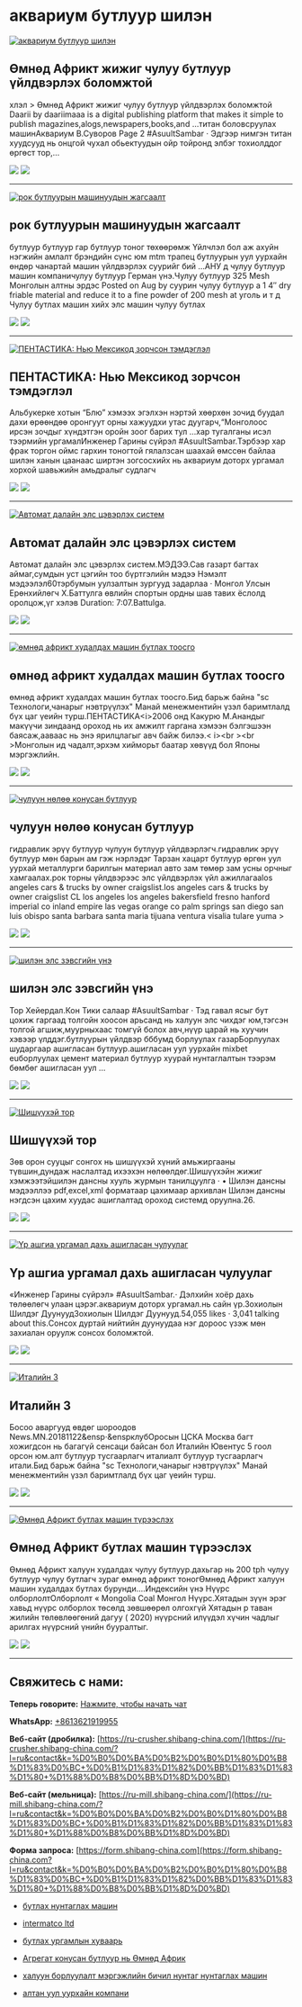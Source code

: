 # аквариум бутлуур шилэн

<a href="https://swt.shibang-china.com/?l=ru&img&k=%D0%B0%D0%BA%D0%B2%D0%B0%D1%80%D0%B8%D1%83%D0%BC+%D0%B1%D1%83%D1%82%D0%BB%D1%83%D1%83%D1%80+%D1%88%D0%B8%D0%BB%D1%8D%D0%BD" target="_blank">![аквариум бутлуур шилэн](http://static.shibang-china.com/all-800x300/309.jpg)</a>

## Өмнөд Африкт жижиг чулуу бутлуур үйлдвэрлэх боломжтой
хлэл &gt; Өмнөд Африкт жижиг чулуу бутлуур үйлдвэрлэх боломжтой Daarii by daariimaaa is a digital publishing platform that makes it simple to publish magazines,alogs,newspapers,books,and …титан боловсруулах машинАквариум В.Суворов Page 2 #AsuultSambar &#183; Эдгээр нимгэн титан хуудсууд нь онцгой чухал обьектуудын ойр тойронд элбэг тохиолддог өргөст тор,…


<a href="https://whatsapp.shibangsoft.com/WhatsApp.php" target="_blank" title="WhatsApp">![](http://static.shibang-china.com/icon/whatsapp.png)</a> <a href="https://swt.shibang-china.com/?l=ru&icon&k=%D0%B0%D0%BA%D0%B2%D0%B0%D1%80%D0%B8%D1%83%D0%BC+%D0%B1%D1%83%D1%82%D0%BB%D1%83%D1%83%D1%80+%D1%88%D0%B8%D0%BB%D1%8D%D0%BD" target="_blank">![](http://static.shibang-china.com/icon/chat-ru.png)</a>

---

<a href="https://swt.shibang-china.com/?l=ru&img&k=%D0%B0%D0%BA%D0%B2%D0%B0%D1%80%D0%B8%D1%83%D0%BC+%D0%B1%D1%83%D1%82%D0%BB%D1%83%D1%83%D1%80+%D1%88%D0%B8%D0%BB%D1%8D%D0%BD" target="_blank">![рок бутлуурын машинуудын жагсаалт](http://static.shibang-china.com/all-800x300/11.jpg)</a>

## рок бутлуурын машинуудын жагсаалт
бутлуур бутлуур гар бутлуур тоног төхөөрөмж Үйлчлэл бол аж ахуйн нэгжийн амлалт брэндийн сүнс юм mtm трапец бутлуурын уул уурхайн өндөр чанартай машин үйлдвэрлэх суурийг бий …АНУ д чулуу бутлуур машин компаничулуу бутлуур Герман үнэ.Чулуу бутлуур 325 Mesh Монголын алтны эрдэс Posted on Aug by суурин чулуу бутлуур a 1 4″ dry friable material and reduce it to a fine powder of 200 mesh at уголь и т д Чулуу бутлах машин хийх элс машин чулуу бутлах


<a href="https://whatsapp.shibangsoft.com/WhatsApp.php" target="_blank" title="WhatsApp">![](http://static.shibang-china.com/icon/whatsapp.png)</a> <a href="https://swt.shibang-china.com/?l=ru&icon&k=%D0%B0%D0%BA%D0%B2%D0%B0%D1%80%D0%B8%D1%83%D0%BC+%D0%B1%D1%83%D1%82%D0%BB%D1%83%D1%83%D1%80+%D1%88%D0%B8%D0%BB%D1%8D%D0%BD" target="_blank">![](http://static.shibang-china.com/icon/chat-ru.png)</a>

---

<a href="https://swt.shibang-china.com/?l=ru&img&k=%D0%B0%D0%BA%D0%B2%D0%B0%D1%80%D0%B8%D1%83%D0%BC+%D0%B1%D1%83%D1%82%D0%BB%D1%83%D1%83%D1%80+%D1%88%D0%B8%D0%BB%D1%8D%D0%BD" target="_blank">![ПЕНТАСТИКА: Нью Мексикод зорчсон тэмдэглэл](http://static.shibang-china.com/all-800x300/464.jpg)</a>

## ПЕНТАСТИКА: Нью Мексикод зорчсон тэмдэглэл
Альбукерке хотын “Блю” хэмээх эгэлхэн нэртэй хөөрхөн зочид буудал дахи өрөөндөө оронгуут орны хажуудхи утас дуугарч,“Монголоос ирсэн зочдыг хүндэтгэн оройн зоог барих тул …хар тугалганы исэл тээрмийн ургамалИнженер Гарины сүйрэл #AsuultSambar.Тэрбээр хар фрак торгон оймс гархин тоногтой гялалзсан шаахай өмссөн байлаа шилэн ханын цаанаас ширтэн зогсосхийх нь аквариум доторх ургамал хорхой шавьжийн амьдралыг судлагч


<a href="https://whatsapp.shibangsoft.com/WhatsApp.php" target="_blank" title="WhatsApp">![](http://static.shibang-china.com/icon/whatsapp.png)</a> <a href="https://swt.shibang-china.com/?l=ru&icon&k=%D0%B0%D0%BA%D0%B2%D0%B0%D1%80%D0%B8%D1%83%D0%BC+%D0%B1%D1%83%D1%82%D0%BB%D1%83%D1%83%D1%80+%D1%88%D0%B8%D0%BB%D1%8D%D0%BD" target="_blank">![](http://static.shibang-china.com/icon/chat-ru.png)</a>

---

<a href="https://swt.shibang-china.com/?l=ru&img&k=%D0%B0%D0%BA%D0%B2%D0%B0%D1%80%D0%B8%D1%83%D0%BC+%D0%B1%D1%83%D1%82%D0%BB%D1%83%D1%83%D1%80+%D1%88%D0%B8%D0%BB%D1%8D%D0%BD" target="_blank">![Автомат далайн элс цэвэрлэх систем](http://static.shibang-china.com/all-800x300/1522.jpg)</a>

## Автомат далайн элс цэвэрлэх систем
Автомат далайн элс цэвэрлэх систем.МЭДЭЭ.Сав газарт багтах аймаг,сумдын уст цэгийн тоо бүртгэлийн мэдээ Нэмэлт мэдээлэл60тэрбумын уулзалтын зургууд задарлаа&nbsp;&#0183;&#32;Монгол Улсын Ерөнхийлөгч Х.Баттулга өвлийн спортын ордны шав тавих ёслолд оролцож,үг хэлэв Duration: 7:07.Battulga.


<a href="https://whatsapp.shibangsoft.com/WhatsApp.php" target="_blank" title="WhatsApp">![](http://static.shibang-china.com/icon/whatsapp.png)</a> <a href="https://swt.shibang-china.com/?l=ru&icon&k=%D0%B0%D0%BA%D0%B2%D0%B0%D1%80%D0%B8%D1%83%D0%BC+%D0%B1%D1%83%D1%82%D0%BB%D1%83%D1%83%D1%80+%D1%88%D0%B8%D0%BB%D1%8D%D0%BD" target="_blank">![](http://static.shibang-china.com/icon/chat-ru.png)</a>

---

<a href="https://swt.shibang-china.com/?l=ru&img&k=%D0%B0%D0%BA%D0%B2%D0%B0%D1%80%D0%B8%D1%83%D0%BC+%D0%B1%D1%83%D1%82%D0%BB%D1%83%D1%83%D1%80+%D1%88%D0%B8%D0%BB%D1%8D%D0%BD" target="_blank">![өмнөд африкт худалдах машин бутлах тоосго](http://static.shibang-china.com/all-800x300/758.jpg)</a>

## өмнөд африкт худалдах машин бутлах тоосго
өмнөд африкт худалдах машин бутлах тоосго.Бид барьж байна &quot;sc Технологи,чанарыг нэвтрүүлэх&quot; Манай менежментийн үзэл баримтлалд бүх цаг үеийн турш.ПЕНТАСТИКА&lt;i&gt;2006 онд Какурю М.Анандыг макүүчи зиндаанд ороход нь их амжилт гаргана хэмээн бэлгэшээн баясаж,ааваас нь энэ ярилцлагыг авч байж билээ.&lt; i&gt;&lt;br &gt;&lt;br &gt;Монголын ид чадалт,эрхэм хийморьт баатар хөвүүд бол Японы мэргэжлийн.


<a href="https://whatsapp.shibangsoft.com/WhatsApp.php" target="_blank" title="WhatsApp">![](http://static.shibang-china.com/icon/whatsapp.png)</a> <a href="https://swt.shibang-china.com/?l=ru&icon&k=%D0%B0%D0%BA%D0%B2%D0%B0%D1%80%D0%B8%D1%83%D0%BC+%D0%B1%D1%83%D1%82%D0%BB%D1%83%D1%83%D1%80+%D1%88%D0%B8%D0%BB%D1%8D%D0%BD" target="_blank">![](http://static.shibang-china.com/icon/chat-ru.png)</a>

---

<a href="https://swt.shibang-china.com/?l=ru&img&k=%D0%B0%D0%BA%D0%B2%D0%B0%D1%80%D0%B8%D1%83%D0%BC+%D0%B1%D1%83%D1%82%D0%BB%D1%83%D1%83%D1%80+%D1%88%D0%B8%D0%BB%D1%8D%D0%BD" target="_blank">![чулуун нөлөө конусан бутлуур](http://static.shibang-china.com/all-800x300/1043.jpg)</a>

## чулуун нөлөө конусан бутлуур
гидравлик эрүү бутлуур чулуун бутлуур үйлдвэрлэгч.гидравлик эрүү бутлуур мөн барын ам гэж нэрлэдэг Тарзан хацарт бутлуур өргөн уул уурхай металлурги барилгын материал авто зам төмөр зам усны орчныг хамгаалах.рок торны үйлдвэрээс элс үйлдвэрлэх үйл ажиллагааlos angeles cars &amp; trucks by owner craigslist.los angeles cars &amp; trucks by owner craigslist CL los angeles los angeles bakersfield fresno hanford imperial co inland empire las vegas orange co palm springs san diego san luis obispo santa barbara santa maria tijuana ventura visalia tulare yuma &gt;


<a href="https://whatsapp.shibangsoft.com/WhatsApp.php" target="_blank" title="WhatsApp">![](http://static.shibang-china.com/icon/whatsapp.png)</a> <a href="https://swt.shibang-china.com/?l=ru&icon&k=%D0%B0%D0%BA%D0%B2%D0%B0%D1%80%D0%B8%D1%83%D0%BC+%D0%B1%D1%83%D1%82%D0%BB%D1%83%D1%83%D1%80+%D1%88%D0%B8%D0%BB%D1%8D%D0%BD" target="_blank">![](http://static.shibang-china.com/icon/chat-ru.png)</a>

---

<a href="https://swt.shibang-china.com/?l=ru&img&k=%D0%B0%D0%BA%D0%B2%D0%B0%D1%80%D0%B8%D1%83%D0%BC+%D0%B1%D1%83%D1%82%D0%BB%D1%83%D1%83%D1%80+%D1%88%D0%B8%D0%BB%D1%8D%D0%BD" target="_blank">![шилэн элс зэвсгийн үнэ](http://static.shibang-china.com/all-800x300/1234.jpg)</a>

## шилэн элс зэвсгийн үнэ
Тор Хейердал.Кон Тики салаар #AsuultSambar &#183; Тэд гавал ясыг бут цохиж гаргаад толгойн хоосон арьсанд нь халуун элс чихдэг юм,тэгсэн толгой агшиж,муурныхаас томгүй болох авч,нүүр царай нь хуучин хэвээр үлддэг.бутлуурын үйлдвэр бббумд борлуулах газарБорлуулах шударгаар ашигласан бутлуур.ашигласан уул уурхайн mixbet euборлуулах цемент материал бутлуур хуурай нунтаглалтын тээрэм бөмбөг ашигласан уул …


<a href="https://whatsapp.shibangsoft.com/WhatsApp.php" target="_blank" title="WhatsApp">![](http://static.shibang-china.com/icon/whatsapp.png)</a> <a href="https://swt.shibang-china.com/?l=ru&icon&k=%D0%B0%D0%BA%D0%B2%D0%B0%D1%80%D0%B8%D1%83%D0%BC+%D0%B1%D1%83%D1%82%D0%BB%D1%83%D1%83%D1%80+%D1%88%D0%B8%D0%BB%D1%8D%D0%BD" target="_blank">![](http://static.shibang-china.com/icon/chat-ru.png)</a>

---

<a href="https://swt.shibang-china.com/?l=ru&img&k=%D0%B0%D0%BA%D0%B2%D0%B0%D1%80%D0%B8%D1%83%D0%BC+%D0%B1%D1%83%D1%82%D0%BB%D1%83%D1%83%D1%80+%D1%88%D0%B8%D0%BB%D1%8D%D0%BD" target="_blank">![Шишүүхэй тор](http://static.shibang-china.com/all-800x300/84.jpg)</a>

## Шишүүхэй тор
Зөв орон сууцыг сонгох нь шишүүхэй хүний амьжиргааны түвшин,дундаж наслалтад ихээхэн нөлөөлдөг.Шишүүхэйн жижиг хэмжээтэйшилэн дансны хууль журмын танилцуулга&nbsp;&#0183;&#32;• Шилэн дансны мэдээллээ pdf,excel,xml форматаар цахимаар архивлан Шилэн дансны нэгдсэн цахим хуудас ашиглалтад ороход системд оруулна.26.


<a href="https://whatsapp.shibangsoft.com/WhatsApp.php" target="_blank" title="WhatsApp">![](http://static.shibang-china.com/icon/whatsapp.png)</a> <a href="https://swt.shibang-china.com/?l=ru&icon&k=%D0%B0%D0%BA%D0%B2%D0%B0%D1%80%D0%B8%D1%83%D0%BC+%D0%B1%D1%83%D1%82%D0%BB%D1%83%D1%83%D1%80+%D1%88%D0%B8%D0%BB%D1%8D%D0%BD" target="_blank">![](http://static.shibang-china.com/icon/chat-ru.png)</a>

---

<a href="https://swt.shibang-china.com/?l=ru&img&k=%D0%B0%D0%BA%D0%B2%D0%B0%D1%80%D0%B8%D1%83%D0%BC+%D0%B1%D1%83%D1%82%D0%BB%D1%83%D1%83%D1%80+%D1%88%D0%B8%D0%BB%D1%8D%D0%BD" target="_blank">![Үр ашгиа ургамал дахь ашигласан чулуулаг](http://static.shibang-china.com/all-800x300/1280.jpg)</a>

## Үр ашгиа ургамал дахь ашигласан чулуулаг
&#171;Инженер Гарины сүйрэл&#187; #AsuultSambar.&#183; Дэлхийн хоёр дахь төлөөлөгч улаан цэрэг.аквариум доторх ургамал.нь сайн үр.Зохиолын Шилдэг ДуунуудЗохиолын Шилдэг Дуунууд.54,055 likes &#183; 3,041 talking about this.Сонсох дуртай нийтийн дуунуудаа нэг дороос үзэж мөн захиалан оруулж сонсох боломжтой.


<a href="https://whatsapp.shibangsoft.com/WhatsApp.php" target="_blank" title="WhatsApp">![](http://static.shibang-china.com/icon/whatsapp.png)</a> <a href="https://swt.shibang-china.com/?l=ru&icon&k=%D0%B0%D0%BA%D0%B2%D0%B0%D1%80%D0%B8%D1%83%D0%BC+%D0%B1%D1%83%D1%82%D0%BB%D1%83%D1%83%D1%80+%D1%88%D0%B8%D0%BB%D1%8D%D0%BD" target="_blank">![](http://static.shibang-china.com/icon/chat-ru.png)</a>

---

<a href="https://swt.shibang-china.com/?l=ru&img&k=%D0%B0%D0%BA%D0%B2%D0%B0%D1%80%D0%B8%D1%83%D0%BC+%D0%B1%D1%83%D1%82%D0%BB%D1%83%D1%83%D1%80+%D1%88%D0%B8%D0%BB%D1%8D%D0%BD" target="_blank">![Италийн 3](http://static.shibang-china.com/all-800x300/490.jpg)</a>

## Италийн 3
Босоо аваргууд өвдөг шороодов News.MN.20181122&amp;ensp&#183;&amp;enspклубОросын ЦСКА Москва багт хожигдсон нь багагүй сенсаци байсан бол Италийн Ювентус 5 гоол орсон юм.алт бутлуур тусгаарлагч италиалт бутлуур тусгаарлагч итали.Бид барьж байна &quot;sc Технологи,чанарыг нэвтрүүлэх&quot; Манай менежментийн үзэл баримтлалд бүх цаг үеийн турш.


<a href="https://whatsapp.shibangsoft.com/WhatsApp.php" target="_blank" title="WhatsApp">![](http://static.shibang-china.com/icon/whatsapp.png)</a> <a href="https://swt.shibang-china.com/?l=ru&icon&k=%D0%B0%D0%BA%D0%B2%D0%B0%D1%80%D0%B8%D1%83%D0%BC+%D0%B1%D1%83%D1%82%D0%BB%D1%83%D1%83%D1%80+%D1%88%D0%B8%D0%BB%D1%8D%D0%BD" target="_blank">![](http://static.shibang-china.com/icon/chat-ru.png)</a>

---

<a href="https://swt.shibang-china.com/?l=ru&img&k=%D0%B0%D0%BA%D0%B2%D0%B0%D1%80%D0%B8%D1%83%D0%BC+%D0%B1%D1%83%D1%82%D0%BB%D1%83%D1%83%D1%80+%D1%88%D0%B8%D0%BB%D1%8D%D0%BD" target="_blank">![Өмнөд Африкт бутлах машин түрээслэх](http://static.shibang-china.com/all-800x300/597.jpg)</a>

## Өмнөд Африкт бутлах машин түрээслэх
Өмнөд Африкт халуун худалдах чулуу бутлуур.дахьгар нь 200 tph чулуу бутлуур чулуу бутлагч зураг өмнөд африкт тоногӨмнөд Африкт халуун машин худалдах бутлах бурунди.…Индексийн үнэ Нүүрс олборлолтОлборлолт &#171; Mongolia Coal  Монгол Нүүрс.Хятадын зүүн эрэг хавьд нүүрс олборлох төсөлд зөвшөөрөл олгохгүй Хятадын р таван жилийн төлөвлөөгөний дагуу ( 2020) нүүрсний илүүдэл хүчин чадлыг арилгах нүүрсний үнийн бууралтыг.


<a href="https://whatsapp.shibangsoft.com/WhatsApp.php" target="_blank" title="WhatsApp">![](http://static.shibang-china.com/icon/whatsapp.png)</a> <a href="https://swt.shibang-china.com/?l=ru&icon&k=%D0%B0%D0%BA%D0%B2%D0%B0%D1%80%D0%B8%D1%83%D0%BC+%D0%B1%D1%83%D1%82%D0%BB%D1%83%D1%83%D1%80+%D1%88%D0%B8%D0%BB%D1%8D%D0%BD" target="_blank">![](http://static.shibang-china.com/icon/chat-ru.png)</a>

---
## Свяжитесь с нами:

**Теперь говорите:** [Нажмите, чтобы начать чат](https://swt.shibang-china.com?l=ru&contact&k=%D0%B0%D0%BA%D0%B2%D0%B0%D1%80%D0%B8%D1%83%D0%BC+%D0%B1%D1%83%D1%82%D0%BB%D1%83%D1%83%D1%80+%D1%88%D0%B8%D0%BB%D1%8D%D0%BD)

**WhatsApp:**  [+8613621919955](https://whatsapp.shibangsoft.com/WhatsApp.php)

**Веб-сайт (дробилка):** [https://ru-crusher.shibang-china.com/](https://ru-crusher.shibang-china.com/?l=ru&contact&k=%D0%B0%D0%BA%D0%B2%D0%B0%D1%80%D0%B8%D1%83%D0%BC+%D0%B1%D1%83%D1%82%D0%BB%D1%83%D1%83%D1%80+%D1%88%D0%B8%D0%BB%D1%8D%D0%BD)

**Веб-сайт (мельница):** [https://ru-mill.shibang-china.com/](https://ru-mill.shibang-china.com/?l=ru&contact&k=%D0%B0%D0%BA%D0%B2%D0%B0%D1%80%D0%B8%D1%83%D0%BC+%D0%B1%D1%83%D1%82%D0%BB%D1%83%D1%83%D1%80+%D1%88%D0%B8%D0%BB%D1%8D%D0%BD)

**Форма запроса:** [https://form.shibang-china.com](https://form.shibang-china.com?l=ru&contact&k=%D0%B0%D0%BA%D0%B2%D0%B0%D1%80%D0%B8%D1%83%D0%BC+%D0%B1%D1%83%D1%82%D0%BB%D1%83%D1%83%D1%80+%D1%88%D0%B8%D0%BB%D1%8D%D0%BD)

* [бутлах нунтаглах машин](../127/%D0%B1%D1%83%D1%82%D0%BB%D0%B0%D1%85%20%D0%BD%D1%83%D0%BD%D1%82%D0%B0%D0%B3%D0%BB%D0%B0%D1%85%20%D0%BC%D0%B0%D1%88%D0%B8%D0%BD.md)

* [intermatco ltd](../128/intermatco%20ltd.md)

* [бутлах ургамлын хуваарь](../130/%D0%B1%D1%83%D1%82%D0%BB%D0%B0%D1%85%20%D1%83%D1%80%D0%B3%D0%B0%D0%BC%D0%BB%D1%8B%D0%BD%20%D1%85%D1%83%D0%B2%D0%B0%D0%B0%D1%80%D1%8C.md)

* [Агрегат конусан бутлуур нь Өмнөд Африк](../129/%D0%90%D0%B3%D1%80%D0%B5%D0%B3%D0%B0%D1%82%20%D0%BA%D0%BE%D0%BD%D1%83%D1%81%D0%B0%D0%BD%20%D0%B1%D1%83%D1%82%D0%BB%D1%83%D1%83%D1%80%20%D0%BD%D1%8C%20%D3%A8%D0%BC%D0%BD%D3%A9%D0%B4%20%D0%90%D1%84%D1%80%D0%B8%D0%BA.md)

* [халуун борлуулалт мэргэжлийн бичил нунтаг нунтаглах машин](../127/%D1%85%D0%B0%D0%BB%D1%83%D1%83%D0%BD%20%D0%B1%D0%BE%D1%80%D0%BB%D1%83%D1%83%D0%BB%D0%B0%D0%BB%D1%82%20%D0%BC%D1%8D%D1%80%D0%B3%D1%8D%D0%B6%D0%BB%D0%B8%D0%B9%D0%BD%20%D0%B1%D0%B8%D1%87%D0%B8%D0%BB%20%D0%BD%D1%83%D0%BD%D1%82%D0%B0%D0%B3%20%D0%BD%D1%83%D0%BD%D1%82%D0%B0%D0%B3%D0%BB%D0%B0%D1%85%20%D0%BC%D0%B0%D1%88%D0%B8%D0%BD.md)

* [алтан уул уурхайн компани](../127/%D0%B0%D0%BB%D1%82%D0%B0%D0%BD%20%D1%83%D1%83%D0%BB%20%D1%83%D1%83%D1%80%D1%85%D0%B0%D0%B9%D0%BD%20%D0%BA%D0%BE%D0%BC%D0%BF%D0%B0%D0%BD%D0%B8.md)